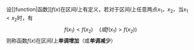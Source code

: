 设[[function|函数]]$f(x)$在区间$I$上有定义，若对于区间$I$上任意两点$x_1$，$x_2$，当$x_1\lt x_2$时，有
$$f(x_1)\lt f(x_2)\quad(或f(x_1)\gt f(x_2))$$
则称函数$f(x)$在区间$I$上**单调增加**（或**单调减少**）